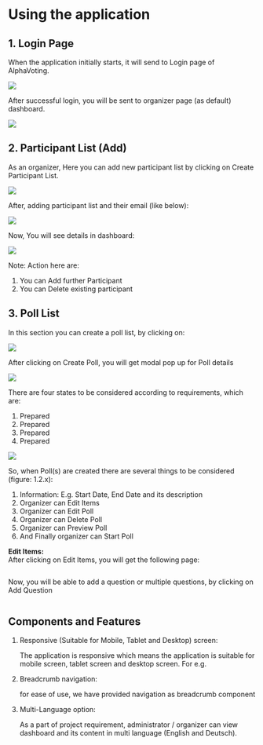 <h1>Using the application</h1>

<!-- Login Page -->
<h2>1. Login Page</h2>
<p>
  When the application initially starts, it will send to Login page of
  AlphaVoting.
</p>
<img src="img/1.png" />

<p>
  After successful login, you will be sent to organizer page (as default)
  dashboard.
</p>
<img src="img/2.png" />

<!-- Participant List -->
<h2>2. Participant List (Add)</h2>
<p>
  As an organizer, Here you can add new participant list by clicking on Create
  Participant List.
</p>
<img src="img/3.png" />
<p>
  After, adding participant list and their email (like below):
</p>
<img src="img/4.png" />
<p>Now, You will see details in dashboard:</p>
<img src="img/5.png" />
<p>
  Note: Action here are:
</p>
<ol>
  <li>
    You can Add further Participant
  </li>
  <li>
    You can Delete existing participant
  </li>
</ol>

<!-- Poll List -->
<h2>3. Poll List</h2>
<p>
  In this section you can create a poll list, by clicking on:
</p>
<img src="img/6.png" />
<p>
  After clicking on Create Poll, you will get modal pop up for Poll details
</p>
<img src="img/7.png" />
<p>
  There are four states to be considered according to requirements, which are:
</p>
<ol>
  <li>Prepared</li>
  <li>Prepared</li>
  <li>Prepared</li>
  <li>Prepared</li>
</ol>
<img src="img/8.png" />
<p>
  So, when Poll(s) are created there are several things to be considered
  (figure: 1.2.x):
</p>
<ol>
  <li>Information: E.g. Start Date, End Date and its description</li>
  <li>Organizer can Edit Items</li>
  <li>Organizer can Edit Poll</li>
  <li>Organizer can Delete Poll</li>
  <li>Organizer can Preview Poll</li>
  <li>And Finally organizer can Start Poll</li>
</ol>

<p>
  <b>Edit Items:</b> <br />
  After clicking on Edit Items, you will get the following page:
</p>
<img src="img/9.png" alt="" />
<p>
  Now, you will be able to add a question or multiple questions, by clicking on
  Add Question
</p>
<img src="img/10.png" alt="" />

<!-- Components -->
<h2>Components and Features</h2>
<ol>
  <!-- 1 -->
  <li>
    Responsive (Suitable for Mobile, Tablet and Desktop) screen:
  </li>
  <p>
    The application is responsive which means the application is suitable for
    mobile screen, tablet screen and desktop screen. For e.g.
  </p>
  <img src="img/c1.png" alt="" />

  <!-- 2 -->
  <li>Breadcrumb navigation:</li>
  <p>
    for ease of use, we have provided navigation as breadcrumb component
  </p>
  <img src="img/c2.png" alt="" />

  <!-- 3 -->
  <li>
    Multi-Language option:
  </li>
  <p>
    As a part of project requirement, administrator / organizer can view
    dashboard and its content in multi language (English and Deutsch).
  </p>
  <img src="img/c3.png" alt="" />
</ol>
